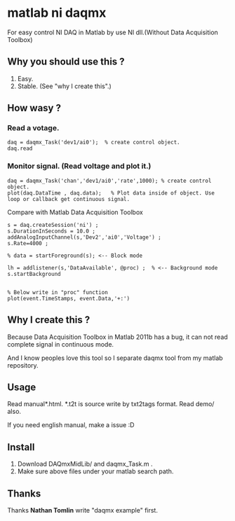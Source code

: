 # matlab ni daqmx
For easy control NI DAQ in Matlab by use NI dll.(Without Data Acquisition Toolbox)

## Why you should use this ?

1. Easy.
2. Stable. (See "why I create this".)

## How wasy ?

### Read a votage.

```
daq = daqmx_Task('dev1/ai0');  % create control object.
daq.read
```

### Monitor signal. (Read voltage and plot it.)

```
daq = daqmx_Task('chan','dev1/ai0','rate',1000); % create control object.
plot(daq.DataTime , daq.data);   % Plot data inside of object. Use loop or callback get continuous signal.
```

Compare with Matlab Data Acquisition Toolbox

```
s = daq.createSession('ni') ;
s.DurationInSeconds = 10.0 ;
addAnalogInputChannel(s,'Dev2','ai0','Voltage') ;
s.Rate=4000 ;

% data = startForeground(s); <-- Block mode

lh = addlistener(s,'DataAvailable', @proc) ;  % <-- Background mode
s.startBackground


% Below write in "proc" function
plot(event.TimeStamps, event.Data,'+:')
```

## Why I create this ?

Because Data Acquisition Toolbox in Matlab 2011b has a bug, it can not read complete signal in continuous mode.

And I know peoples love this tool so I separate daqmx tool from my matlab repository.

## Usage
Read manual*.html. *.t2t is source write by txt2tags format. Read demo/ also.

If you need english manual, make a issue :D 

## Install
1. Download DAQmxMidLib/ and daqmx_Task.m . 
2. Make sure above files under your matlab search path.

## Thanks
Thanks **Nathan Tomlin** write "daqmx example" first.
